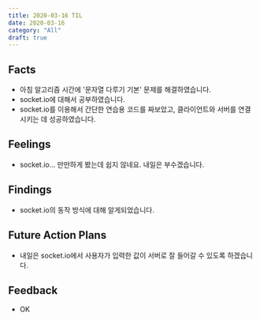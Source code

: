 ```yaml
---
title: 2020-03-16 TIL
date: 2020-03-16
category: "All"
draft: true
---
```


## Facts

- 아침 알고리즘 시간에 '문자열 다루기 기본' 문제를 해결하였습니다.
- socket.io에 대해서 공부하였습니다.
- socket.io를 이용해서 간단한 연습용 코드를 짜보았고, 클라이언트와 서버를 연결시키는 데 성공하였습니다.

## Feelings

- socket.io... 만만하게 봤는데 쉽지 않네요. 내일은 부수겠습니다.

## Findings

- socket.io의 동작 방식에 대해 알게되었습니다.

## Future Action Plans

- 내일은 socket.io에서 사용자가 입력한 값이 서버로 잘 들어갈 수 있도록 하겠습니다.

## Feedback

- OK
